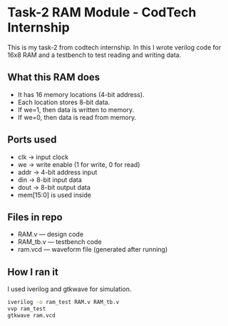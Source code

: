 # Task-2 RAM Module - CodTech Internship

This is my task-2 from codtech internship. In this I wrote verilog code for 16x8 RAM and a testbench to test reading and writing data.

## What this RAM does

- It has 16 memory locations (4-bit address).
- Each location stores 8-bit data.
- If we=1, then data is written to memory.
- If we=0, then data is read from memory.

## Ports used

- clk → input clock
- we → write enable (1 for write, 0 for read)
- addr → 4-bit address input
- din → 8-bit input data
- dout → 8-bit output data
- mem[15:0] is used inside

## Files in repo

- RAM.v — design code
- RAM_tb.v — testbench code
- ram.vcd — waveform file (generated after running)

## How I ran it

I used iverilog and gtkwave for simulation.

```bash
iverilog -o ram_test RAM.v RAM_tb.v
vvp ram_test
gtkwave ram.vcd
